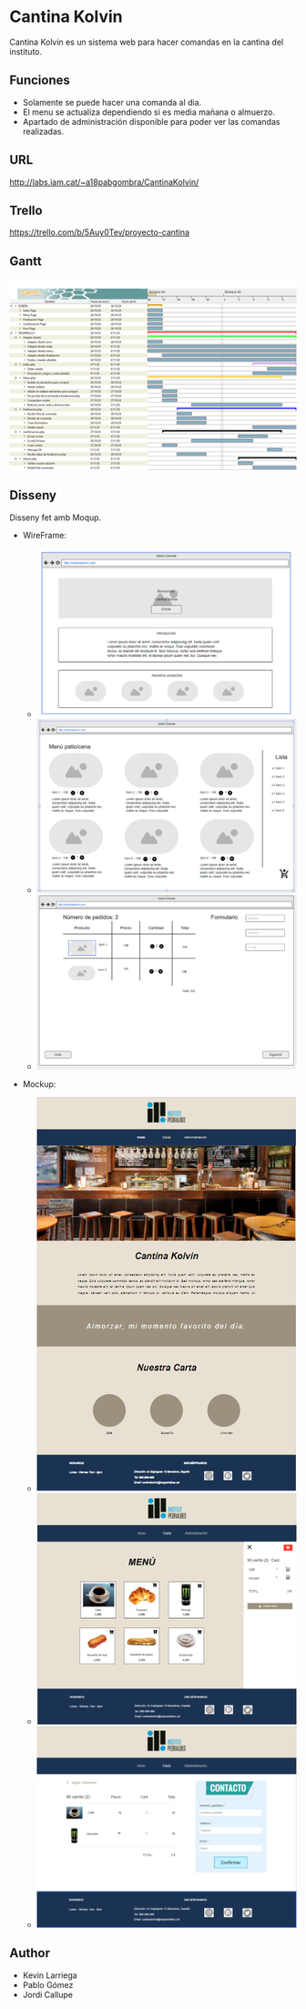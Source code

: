 # Cantina Kolvin
Cantina Kolvin es un sistema web para hacer comandas en la cantina del instituto.

## Funciones
* Solamente se puede hacer una comanda al dia.
* El menu se actualiza dependiendo si es media mañana o almuerzo.
* Apartado de administración disponible para poder ver las comandas realizadas.

## URL
http://labs.iam.cat/~a18pabgombra/CantinaKolvin/

## Trello
https://trello.com/b/5Auy0Tev/proyecto-cantina

## Gantt
![Diagrama de Gantt](img\gantt\proyecto_cantina.png)

## Disseny
Disseny fet amb Moqup.
- WireFrame:
    - ![Landing Wireframe](https://github.com/PabloGomezB/CantinaKolvin/blob/main/img/disseny/wireframe/landingWireframe.png)
    - ![Menu Wireframe](https://github.com/PabloGomezB/CantinaKolvin/blob/main/img/disseny/wireframe/menuWireframe.png)
    - ![Finalizacion Wireframe](https://github.com/PabloGomezB/CantinaKolvin/blob/main/img/disseny/wireframe/finalizar_wireframe.png)

- Mockup:
    - ![Landing Mockup](https://github.com/PabloGomezB/CantinaKolvin/blob/main/img/disseny/mockup/landingMockup.png)
    - ![Menu Mockup](https://github.com/PabloGomezB/CantinaKolvin/blob/main/img/disseny/mockup/menu_mockup.png)
    - ![Finalizacion Mockup](https://github.com/PabloGomezB/CantinaKolvin/blob/main/img/disseny/mockup/finalizacion_mockup.png)
## Author
* Kevin Larriega
* Pablo Gómez
* Jordi Callupe
